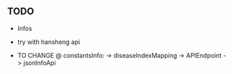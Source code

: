 ## TODO

- Infos
- try with hansheng api

- TO CHANGE @ constantsInfo:
  -> diseaseIndexMapping
  -> APIEndpoint
  -> jsonInfoApi
